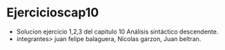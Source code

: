 # Ejercicioscap10
- Solucion ejercicio 1,2,3 del capitulo 10 Análisis sintáctico descendente.
- integrantes> juan felipe balaguera, Nicolas garzon, Juan beltran. 
